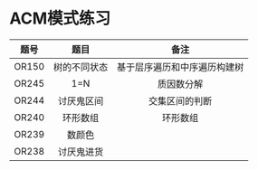 # ACM模式练习

|题号|题目|备注|
|:-:|:-:|:-:|
|OR150|树的不同状态|基于层序遍历和中序遍历构建树|
|OR245|1=N|质因数分解|
|OR244|讨厌鬼区间|交集区间的判断|
|OR240|环形数组|环形数组|
|OR239|数颜色||
|OR238|讨厌鬼进货||